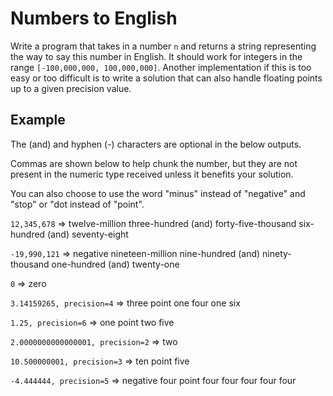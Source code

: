 # Numbers to English
Write a program that takes in a number `n` and returns a string representing the way to say this number in English. It should work for integers in the range `[-100,000,000, 100,000,000]`. Another implementation if this is too easy or too difficult is to write a solution that can also handle floating points up to a given precision value.

## Example
The (and) and hyphen (-) characters are optional in the below outputs.

Commas are shown below to help chunk the number, but they are not present in the numeric type received unless it benefits your solution.

You can also choose to use the word "minus" instead of "negative" and "stop" or "dot instead of "point".

`12,345,678` $\Rightarrow$ twelve-million three-hundred (and) forty-five-thousand six-hundred (and) seventy-eight

`-19,990,121` $\Rightarrow$ negative nineteen-million nine-hundred (and) ninety-thousand one-hundred (and) twenty-one

`0` $\Rightarrow$ zero

`3.14159265, precision=4` $\Rightarrow$ three point one four one six

`1.25, precision=6` $\Rightarrow$ one point two five

`2.0000000000000001, precision=2` $\Rightarrow$ two

`10.500000001, precision=3` $\Rightarrow$ ten point five

`-4.444444, precision=5` $\Rightarrow$ negative four point four four four four four